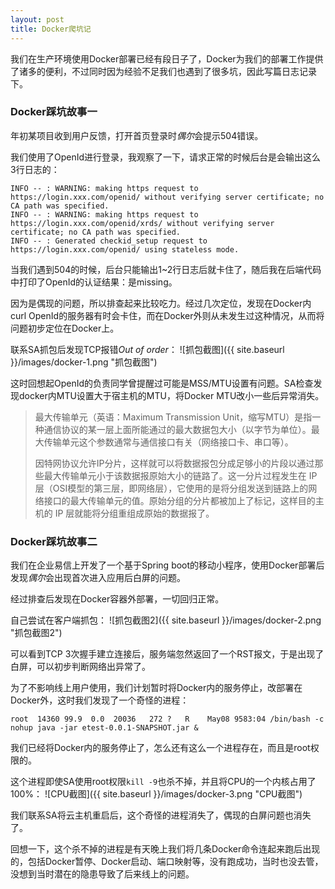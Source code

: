 ```yaml
---
layout: post
title: Docker爬坑记
---
```


我们在生产环境使用Docker部署已经有段日子了，Docker为我们的部署工作提供了诸多的便利，不过同时因为经验不足我们也遇到了很多坑，因此写篇日志记录下。

### Docker踩坑故事一
年初某项目收到用户反馈，打开首页登录时*偶尔*会提示504错误。

我们使用了OpenId进行登录，我观察了一下，请求正常的时候后台是会输出这么3行日志的：

```
INFO -- : WARNING: making https request to https://login.xxx.com/openid/ without verifying server certificate; no CA path was specified.
INFO -- : WARNING: making https request to https://login.xxx.com/openid/xrds/ without verifying server certificate; no CA path was specified.
INFO -- : Generated checkid_setup request to https://login.xxx.com/openid/ using stateless mode.
```
当我们遇到504的时候，后台只能输出1~2行日志后就卡住了，随后我在后端代码中打印了OpenId的认证结果：是missing。

因为是偶现的问题，所以排查起来比较吃力。经过几次定位，发现在Docker内curl OpenId的服务器有时会卡住，而在Docker外则从未发生过这种情况，从而将问题初步定位在Docker上。

联系SA抓包后发现TCP报错*Out of order*：
![抓包截图]({{ site.baseurl }}/images/docker-1.png "抓包截图")

这时回想起OpenId的负责同学曾提醒过可能是MSS/MTU设置有问题。SA检查发现docker内MTU设置大于宿主机的MTU，将Docker MTU改小一些后异常消失。

> 最大传输单元（英语：Maximum Transmission Unit，缩写MTU）是指一种通信协议的某一层上面所能通过的最大数据包大小（以字节为单位）。最大传输单元这个参数通常与通信接口有关（网络接口卡、串口等）。
>
> 因特网协议允许IP分片，这样就可以将数据报包分成足够小的片段以通过那些最大传输单元小于该数据报原始大小的链路了。这一分片过程发生在 IP 层（OSI模型的第三层，即网络层），它使用的是将分组发送到链路上的网络接口的最大传输单元的值。原始分组的分片都被加上了标记，这样目的主机的 IP 层就能将分组重组成原始的数据报了。

### Docker踩坑故事二
我们在企业易信上开发了一个基于Spring boot的移动小程序，使用Docker部署后发现*偶尔*会出现首次进入应用后白屏的问题。

经过排查后发现在Docker容器外部署，一切回归正常。

自己尝试在客户端抓包：
![抓包截图2]({{ site.baseurl }}/images/docker-2.png "抓包截图2")

可以看到TCP 3次握手建立连接后，服务端忽然返回了一个RST报文，于是出现了白屏，可以初步判断网络出异常了。

为了不影响线上用户使用，我们计划暂时将Docker内的服务停止，改部署在Docker外，这时我们发现了一个奇怪的进程：

```
root  14360 99.9  0.0  20036   272 ?   R    May08 9583:04 /bin/bash -c nohup java -jar etest-0.0.1-SNAPSHOT.jar &
```

我们已经将Docker内的服务停止了，怎么还有这么一个进程存在，而且是root权限的。

这个进程即使SA使用root权限`kill -9`也杀不掉，并且将CPU的一个内核占用了100%：
![CPU截图]({{ site.baseurl }}/images/docker-3.png "CPU截图")

我们联系SA将云主机重启后，这个奇怪的进程消失了，偶现的白屏问题也消失了。

回想一下，这个杀不掉的进程是有天晚上我们将几条Docker命令连起来跑后出现的，包括Docker暂停、Docker启动、端口映射等，没有跑成功，当时也没去管，没想到当时潜在的隐患导致了后来线上的问题。